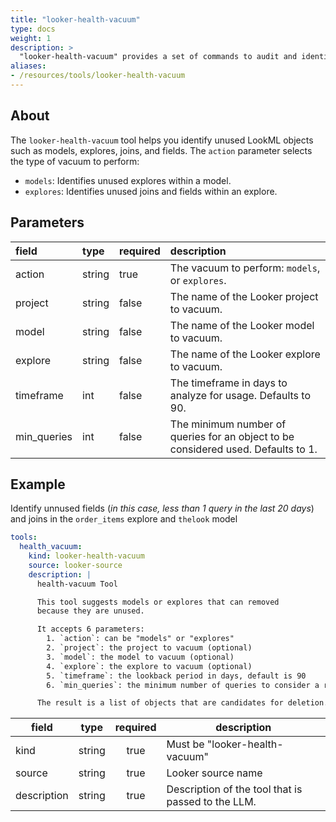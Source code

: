 ```yaml
---
title: "looker-health-vacuum"
type: docs
weight: 1
description: >
  "looker-health-vacuum" provides a set of commands to audit and identify unused LookML objects in a Looker instance.
aliases:
- /resources/tools/looker-health-vacuum
---
```


## About

The `looker-health-vacuum` tool helps you identify unused LookML objects such as models, explores, joins, and fields. The `action` parameter selects the type of vacuum to perform:

- `models`: Identifies unused explores within a model.
- `explores`: Identifies unused joins and fields within an explore.

## Parameters

| **field**   | **type** | **required** | **description**                                                                   |
|:------------|:---------|:-------------|:----------------------------------------------------------------------------------|
| action      | string   | true         | The vacuum to perform: `models`, or `explores`.                                   |
| project     | string   | false        | The name of the Looker project to vacuum.                                         |
| model       | string   | false        | The name of the Looker model to vacuum.                                           |
| explore     | string   | false        | The name of the Looker explore to vacuum.                                         |
| timeframe   | int      | false        | The timeframe in days to analyze for usage. Defaults to 90.                       |
| min_queries | int      | false        | The minimum number of queries for an object to be considered used. Defaults to 1. |

## Example

Identify unnused fields (*in this case, less than 1 query in the last 20 days*) and joins in the `order_items` explore and `thelook` model

```yaml
tools:
  health_vacuum:
    kind: looker-health-vacuum
    source: looker-source
    description: |
      health-vacuum Tool

      This tool suggests models or explores that can removed
      because they are unused.

      It accepts 6 parameters:
        1. `action`: can be "models" or "explores"
        2. `project`: the project to vacuum (optional)
        3. `model`: the model to vacuum (optional)
        4. `explore`: the explore to vacuum (optional)
        5. `timeframe`: the lookback period in days, default is 90
        6. `min_queries`: the minimum number of queries to consider a resource as active, default is 1

      The result is a list of objects that are candidates for deletion.
```


| **field**   | **type** | **required** | **description**                                    |
|-------------|:--------:|:------------:|----------------------------------------------------|
| kind        |  string  |     true     | Must be "looker-health-vacuum"                     |
| source      |  string  |     true     | Looker source name                                 |
| description |  string  |     true     | Description of the tool that is passed to the LLM. |